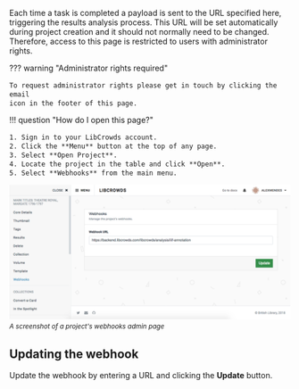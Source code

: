 Each time a task is completed a payload is sent to the URL specified here,
triggering the results analysis process. This URL will be set automatically
during project creation and it should not normally need to be changed.
Therefore, access to this page is restricted to users with administrator
rights.

??? warning "Administrator rights required"

    To request administrator rights please get in touch by clicking the email
    icon in the footer of this page.

!!! question "How do I open this page?"

    1. Sign in to your LibCrowds account.
    2. Click the **Menu** button at the top of any page.
    3. Select **Open Project**.
    4. Locate the project in the table and click **Open**.
    5. Select **Webhooks** from the main menu.

![A screenshot of a project's webhooks admin page](/assets/img/project/webhooks.png?raw=true)
<br><small>*A screenshot of a project's webhooks admin page*</small>

## Updating the webhook

Update the webhook by entering a URL and clicking the **Update** button.
